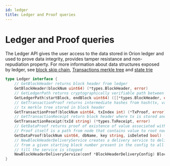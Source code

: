 ```yaml
---
id: ledger
title: Ledger and Proof queries
---
```

# Ledger and Proof queries

The Ledger API gives the user access to the data stored in Orion ledger and used to prove data integrity, provides tamper resistance and non-repudiation property.
For more information about data structures exposed by ledger, see [block skip chain](../../../architecture-and-design/block-skip-chain), [Transactions merkle tree](../../../architecture-and-design/tx-merkle-tree) and [state trie](../../../architecture-and-design/state-merkle-patricia-tree)

```go
type Ledger interface {
	// GetBlockHeader returns block header from ledger
	GetBlockHeader(blockNum uint64) (*types.BlockHeader, error)
	// GetLedgerPath returns cryptographically verifiable path between any block pairs in ledger skip list
	GetLedgerPath(startBlock, endBlock uint64) ([]*types.BlockHeader, error)
	// GetTransactionProof returns intermediate hashes from hash(tx, validating info) to root of
	// tx merkle tree stored in block header
	GetTransactionProof(blockNum uint64, txIndex int) (*TxProof, error)
	// GetTransactionReceipt return block header where tx is stored and tx index inside block
	GetTransactionReceipt(txId string) (*types.TxReceipt, error)
	// GetDataProof returns proof of existence of value associated with key in block Merkle-Patricia Trie
	// Proof itself is a path from node that contains value to root node in MPTrie
	GetDataProof(blockNum uint64, dbName, key string, isDeleted bool) (*state.Proof, error)
	// NewBlockHeaderDeliveryService creates a delivery service to deliver block header
	// from a given starting block number present in the config to all the future block
	// till the service is stopped
	NewBlockHeaderDeliveryService(conf *BlockHeaderDeliveryConfig) BlockHeaderDelivererService
}
```